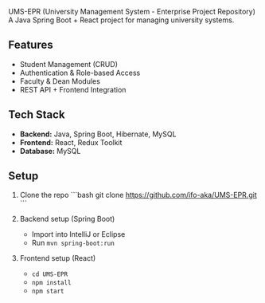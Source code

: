 UMS-EPR (University Management System - Enterprise Project Repository)  
A Java Spring Boot + React project for managing university systems.  

## Features
- Student Management (CRUD)
- Authentication & Role-based Access
- Faculty & Dean Modules
- REST API + Frontend Integration

## Tech Stack
- **Backend:** Java, Spring Boot, Hibernate, MySQL  
- **Frontend:** React, Redux Toolkit  
- **Database:** MySQL  

## Setup
1. Clone the repo
   \`\`\`bash
   git clone https://github.com/ifo-aka/UMS-EPR.git
   \`\`\`

2. Backend setup (Spring Boot)
   - Import into IntelliJ or Eclipse
   - Run `mvn spring-boot:run`

3. Frontend setup (React)
   - `cd UMS-EPR`
   - `npm install`
   - `npm start`
